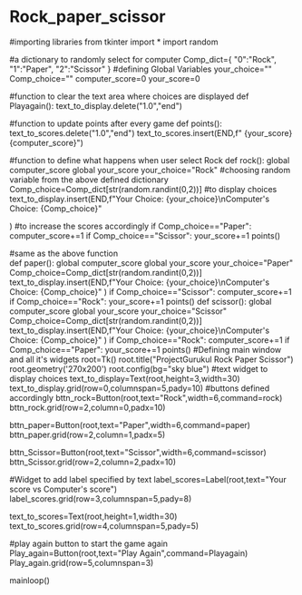 # Rock_paper_scissor

#importing libraries 
from tkinter import *
import random

#a dictionary to randomly select for computer
Comp_dict={
    "0":"Rock",
    "1":"Paper",
    "2":"Scissor"
    }
#defining Global Variables
your_choice=""
Comp_choice=""
computer_score=0
your_score=0

#function to clear the text area where choices are displayed 
def Playagain():
    text_to_display.delete("1.0","end")

#function to update points after every game 
def points():
    text_to_scores.delete("1.0","end")
    text_to_scores.insert(END,f"  {your_score}                   {computer_score}")
    

#function to define what happens when user select Rock 
def rock():
    global computer_score
    global your_score
    your_choice="Rock"
#choosing random variable from the above defined dictionary 
    Comp_choice=Comp_dict[str(random.randint(0,2))]
#to display choices 
    text_to_display.insert(END,f"Your Choice:          {your_choice}\nComputer's Choice:    {Comp_choice}"
                           
)
#to increase the scores accordingly 
    if Comp_choice=="Paper":
        computer_score+=1
    if Comp_choice=="Scissor":
        your_score+=1
    points()

#same as the above function   
def paper():
    global computer_score
    global your_score
    your_choice="Paper"
    Comp_choice=Comp_dict[str(random.randint(0,2))]
    text_to_display.insert(END,f"Your Choice:          {your_choice}\nComputer's Choice:    {Comp_choice}"
)
    if Comp_choice=="Scissor":
        computer_score+=1
    if Comp_choice=="Rock":
        your_score+=1
    points()
def scissor():
    global computer_score
    global your_score
    your_choice="Scissor"
    Comp_choice=Comp_dict[str(random.randint(0,2))]
    text_to_display.insert(END,f"Your Choice:          {your_choice}\nComputer's Choice:    {Comp_choice}"
)
    if Comp_choice=="Rock":
        computer_score+=1
    if Comp_choice=="Paper":
        your_score+=1
    points()
#Defining main window and all it's widgets 
root=Tk()
root.title("ProjectGurukul Rock Paper Scissor")
root.geometry('270x200')
root.config(bg="sky blue")
#text widget to display choices 
text_to_display=Text(root,height=3,width=30)
text_to_display.grid(row=0,columnspan=5,pady=10)
#buttons defined accordingly 
bttn_rock=Button(root,text="Rock",width=6,command=rock)
bttn_rock.grid(row=2,column=0,padx=10)

bttn_paper=Button(root,text="Paper",width=6,command=paper)
bttn_paper.grid(row=2,column=1,padx=5)

bttn_Scissor=Button(root,text="Scissor",width=6,command=scissor)
bttn_Scissor.grid(row=2,column=2,padx=10)

#Widget to add label specified by text
label_scores=Label(root,text="Your score         vs        Computer's score")
label_scores.grid(row=3,columnspan=5,pady=8)



text_to_scores=Text(root,height=1,width=30)
text_to_scores.grid(row=4,columnspan=5,pady=5)

#play again button to start the game again 
Play_again=Button(root,text="Play Again",command=Playagain)
Play_again.grid(row=5,columnspan=3)



mainloop()
